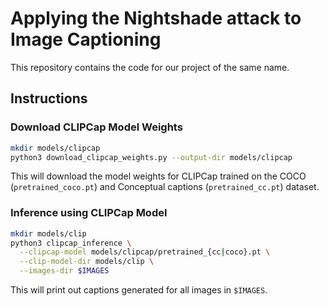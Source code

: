 # Applying the Nightshade attack to Image Captioning

This repository contains the code for our project of the same name.

## Instructions

### Download CLIPCap Model Weights

```bash
mkdir models/clipcap
python3 download_clipcap_weights.py --output-dir models/clipcap
```

This will download the model weights for CLIPCap trained on the COCO (`pretrained_coco.pt`) and
Conceptual captions (`pretrained_cc.pt`) dataset.

### Inference using CLIPCap Model

```bash
mkdir models/clip
python3 clipcap_inference \
  --clipcap-model models/clipcap/pretrained_{cc|coco}.pt \
  --clip-model-dir models/clip \
  --images-dir $IMAGES
```

This will print out captions generated for all images in `$IMAGES`.
